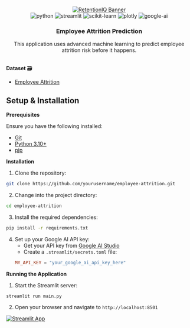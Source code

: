 
<div align="center">
  <br />
    <a href="#" target="_blank">
      <img src="https://github.com/user-attachments/assets/85df4550-202b-41fa-bf2d-5ecd46936235" alt="RetentionIQ Banner">
    </a>
  <br />

  <div>
    <img src="https://img.shields.io/badge/-Python-black?style=for-the-badge&logoColor=white&logo=python&color=3776AB" alt="python" />
    <img src="https://img.shields.io/badge/-Streamlit-black?style=for-the-badge&logoColor=white&logo=streamlit&color=FF4B4B" alt="streamlit" />
    <img src="https://img.shields.io/badge/-Scikit--Learn-black?style=for-the-badge&logoColor=white&logo=scikit-learn&color=F7931E" alt="scikit-learn" />
    <img src="https://img.shields.io/badge/-Plotly-black?style=for-the-badge&logoColor=white&logo=plotly&color=3F4F75" alt="plotly" />
    <img src="https://img.shields.io/badge/-Google_AI-black?style=for-the-badge&logoColor=white&logo=google&color=4285F4" alt="google-ai" />
  </div>

  <h3 align="center">Employee Attrition Prediction</h3>

   <div align="center">
     This application uses advanced machine learning to predict employee attrition risk before it happens.
    </div>
</div>
<br/>

**Dataset** 🗃️
- [Employee Attrition](https://www.kaggle.com/datasets/patelprashant/employee-attrition/code)

## Setup & Installation

**Prerequisites**

Ensure you have the following installed:

- [Git](https://git-scm.com/)
- [Python 3.10+](https://www.python.org/downloads/)
- [pip](https://pip.pypa.io/en/stable/installation/)

**Installation**

1. Clone the repository:
```bash
git clone https://github.com/yourusername/employee-attrition.git
```

2. Change into the project directory:
```bash
cd employee-attrition
```

3. Install the required dependencies:
```bash
pip install -r requirements.txt
```

4. Set up your Google AI API key:
   - Get your API key from [Google AI Studio](https://makersuite.google.com/app/apikey)
   - Create a `.streamlit/secrets.toml` file:
   ```toml
   MY_API_KEY = "your_google_ai_api_key_here"
   ```

**Running the Application**

1. Start the Streamlit server:
```bash
streamlit run main.py
```

2. Open your browser and navigate to `http://localhost:8501`

[![Streamlit App](https://static.streamlit.io/badges/streamlit_badge_black_white.svg)](#)



